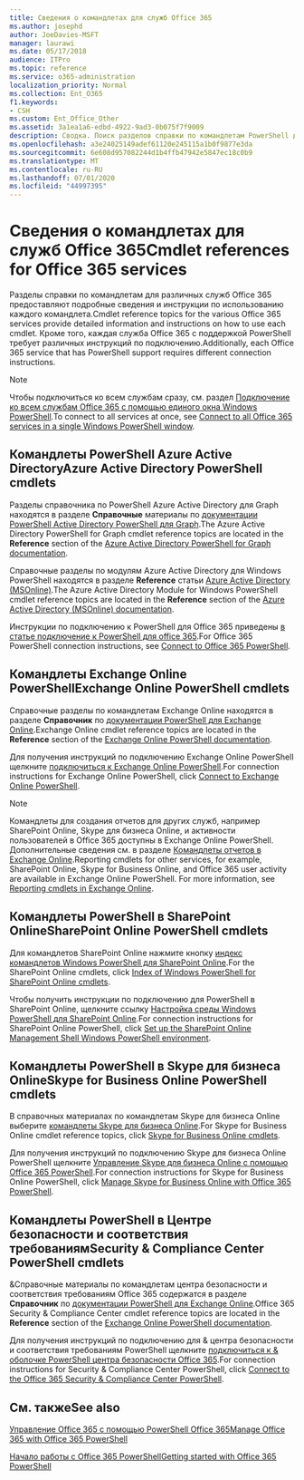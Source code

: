 ```yaml
---
title: Сведения о командлетах для служб Office 365
ms.author: josephd
author: JoeDavies-MSFT
manager: laurawi
ms.date: 05/17/2018
audience: ITPro
ms.topic: reference
ms.service: o365-administration
localization_priority: Normal
ms.collection: Ent_O365
f1.keywords:
- CSH
ms.custom: Ent_Office_Other
ms.assetid: 3a1ea1a6-edbd-4922-9ad3-0b075f7f9009
description: Сводка. Поиск разделов справки по командлетам PowerShell для Office 365 для Azure Active Directory, Exchange Online, SharePoint Online, Skype для бизнеса Online и соответствия требованиям безопасности &.
ms.openlocfilehash: a3e24025149adef61120e245115a1b0f9877e3da
ms.sourcegitcommit: 6e608d957082244d1b4ffb47942e5847ec18c0b9
ms.translationtype: MT
ms.contentlocale: ru-RU
ms.lasthandoff: 07/01/2020
ms.locfileid: "44997395"
---
```

# <a name="cmdlet-references-for-office-365-services"></a><span data-ttu-id="01374-103">Сведения о командлетах для служб Office 365</span><span class="sxs-lookup"><span data-stu-id="01374-103">Cmdlet references for Office 365 services</span></span>

<span data-ttu-id="01374-104">Разделы справки по командлетам для различных служб Office 365 предоставляют подробные сведения и инструкции по использованию каждого командлета.</span><span class="sxs-lookup"><span data-stu-id="01374-104">Cmdlet reference topics for the various Office 365 services provide detailed information and instructions on how to use each cmdlet.</span></span> <span data-ttu-id="01374-105">Кроме того, каждая служба Office 365 с поддержкой PowerShell требует различных инструкций по подключению.</span><span class="sxs-lookup"><span data-stu-id="01374-105">Additionally, each Office 365 service that has PowerShell support requires different connection instructions.</span></span>
  
> [!NOTE]
> <span data-ttu-id="01374-106">Чтобы подключиться ко всем службам сразу, см. раздел [Подключение ко всем службам Office 365 с помощью единого окна Windows PowerShell](connect-to-all-office-365-services-in-a-single-windows-powershell-window.md).</span><span class="sxs-lookup"><span data-stu-id="01374-106">To connect to all services at once, see [Connect to all Office 365 services in a single Windows PowerShell window](connect-to-all-office-365-services-in-a-single-windows-powershell-window.md).</span></span> 
  
## <a name="azure-active-directory-powershell-cmdlets"></a><span data-ttu-id="01374-107">Командлеты PowerShell Azure Active Directory</span><span class="sxs-lookup"><span data-stu-id="01374-107">Azure Active Directory PowerShell cmdlets</span></span>

<span data-ttu-id="01374-108">Разделы справочника по PowerShell Azure Active Directory для Graph находятся в разделе **Справочные** материалы по [документации PowerShell Active Directory PowerShell для Graph](https://docs.microsoft.com/powershell/azure/active-directory/install-adv2?view=azureadps-2.0).</span><span class="sxs-lookup"><span data-stu-id="01374-108">The Azure Active Directory PowerShell for Graph cmdlet reference topics are located in the **Reference** section of the [Azure Active Directory PowerShell for Graph documentation](https://docs.microsoft.com/powershell/azure/active-directory/install-adv2?view=azureadps-2.0).</span></span>

<span data-ttu-id="01374-109">Справочные разделы по модулям Azure Active Directory для Windows PowerShell находятся в разделе **Reference** статьи [Azure Active Directory (MSOnline)](https://docs.microsoft.com/powershell/azure/active-directory/overview?view=azureadps-1.0).</span><span class="sxs-lookup"><span data-stu-id="01374-109">The Azure Active Directory Module for Windows PowerShell cmdlet reference topics are located in the **Reference** section of the [Azure Active Directory (MSOnline) documentation](https://docs.microsoft.com/powershell/azure/active-directory/overview?view=azureadps-1.0).</span></span>

<span data-ttu-id="01374-110">Инструкции по подключению к PowerShell для Office 365 приведены [в статье подключение к PowerShell для office 365](connect-to-office-365-powershell.md).</span><span class="sxs-lookup"><span data-stu-id="01374-110">For Office 365 PowerShell connection instructions, see [Connect to Office 365 PowerShell](connect-to-office-365-powershell.md).</span></span>
  
## <a name="exchange-online-powershell-cmdlets"></a><span data-ttu-id="01374-111">Командлеты Exchange Online PowerShell</span><span class="sxs-lookup"><span data-stu-id="01374-111">Exchange Online PowerShell cmdlets</span></span>

<span data-ttu-id="01374-112">Справочные разделы по командлетам Exchange Online находятся в разделе **Справочник** по [документации PowerShell для Exchange Online](https://docs.microsoft.com/powershell/exchange/exchange-online/exchange-online-powershell?view=exchange-ps).</span><span class="sxs-lookup"><span data-stu-id="01374-112">Exchange Online cmdlet reference topics are located in the **Reference** section of the [Exchange Online PowerShell documentation](https://docs.microsoft.com/powershell/exchange/exchange-online/exchange-online-powershell?view=exchange-ps).</span></span>
  
<span data-ttu-id="01374-113">Для получения инструкций по подключению Exchange Online PowerShell щелкните [подключиться к Exchange Online PowerShell](https://go.microsoft.com/fwlink/p/?LinkId=396554).</span><span class="sxs-lookup"><span data-stu-id="01374-113">For connection instructions for Exchange Online PowerShell, click [Connect to Exchange Online PowerShell](https://go.microsoft.com/fwlink/p/?LinkId=396554).</span></span>
  
> [!NOTE]
> <span data-ttu-id="01374-p102">Командлеты для создания отчетов для других служб, например SharePoint Online, Skype для бизнеса Online, и активности пользователей в Office 365 доступны в Exchange Online PowerShell. Дополнительные сведения см. в разделе [Командлеты отчетов в Exchange Online](https://go.microsoft.com/fwlink/p/?LinkId=691595).</span><span class="sxs-lookup"><span data-stu-id="01374-p102">Reporting cmdlets for other services, for example, SharePoint Online, Skype for Business Online, and Office 365 user activity are available in Exchange Online PowerShell. For more information, see [Reporting cmdlets in Exchange Online](https://go.microsoft.com/fwlink/p/?LinkId=691595).</span></span> 
  
## <a name="sharepoint-online-powershell-cmdlets"></a><span data-ttu-id="01374-116">Командлеты PowerShell в SharePoint Online</span><span class="sxs-lookup"><span data-stu-id="01374-116">SharePoint Online PowerShell cmdlets</span></span>

<span data-ttu-id="01374-117">Для командлетов SharePoint Online нажмите кнопку [индекс командлетов Windows PowerShell для SharePoint Online](https://go.microsoft.com/fwlink/p/?LinkId=691476).</span><span class="sxs-lookup"><span data-stu-id="01374-117">For the SharePoint Online cmdlets, click [Index of Windows PowerShell for SharePoint Online cmdlets](https://go.microsoft.com/fwlink/p/?LinkId=691476).</span></span>
  
<span data-ttu-id="01374-118">Чтобы получить инструкции по подключению для PowerShell в SharePoint Online, щелкните ссылку [Настройка среды Windows PowerShell для SharePoint Online](https://go.microsoft.com/fwlink/p/?LinkId=691603).</span><span class="sxs-lookup"><span data-stu-id="01374-118">For connection instructions for SharePoint Online PowerShell, click [Set up the SharePoint Online Management Shell Windows PowerShell environment](https://go.microsoft.com/fwlink/p/?LinkId=691603).</span></span>
  
## <a name="skype-for-business-online-powershell-cmdlets"></a><span data-ttu-id="01374-119">Командлеты PowerShell в Skype для бизнеса Online</span><span class="sxs-lookup"><span data-stu-id="01374-119">Skype for Business Online PowerShell cmdlets</span></span>

<span data-ttu-id="01374-120">В справочных материалах по командлетам Skype для бизнеса Online выберите [командлеты Skype для бизнеса Online](https://technet.microsoft.com/library/mt228132.aspx).</span><span class="sxs-lookup"><span data-stu-id="01374-120">For Skype for Business Online cmdlet reference topics, click [Skype for Business Online cmdlets](https://technet.microsoft.com/library/mt228132.aspx).</span></span>
  
<span data-ttu-id="01374-121">Для получения инструкций по подключению Skype для бизнеса Online PowerShell щелкните [Управление Skype для бизнеса Online с помощью Office 365 PowerShell](manage-skype-for-business-online-with-office-365-powershell.md).</span><span class="sxs-lookup"><span data-stu-id="01374-121">For connection instructions for Skype for Business Online PowerShell, click [Manage Skype for Business Online with Office 365 PowerShell](manage-skype-for-business-online-with-office-365-powershell.md).</span></span>

## <a name="security-amp-compliance-center-powershell-cmdlets"></a><span data-ttu-id="01374-122">Командлеты PowerShell в Центре безопасности и соответствия требованиям</span><span class="sxs-lookup"><span data-stu-id="01374-122">Security &amp; Compliance Center PowerShell cmdlets</span></span>

<span data-ttu-id="01374-123">&amp;Справочные материалы по командлетам центра безопасности и соответствия требованиям Office 365 содержатся в разделе **Справочник** по [документации PowerShell для Exchange Online](https://docs.microsoft.com/powershell/exchange/exchange-online/exchange-online-powershell?view=exchange-ps).</span><span class="sxs-lookup"><span data-stu-id="01374-123">Office 365 Security &amp; Compliance Center cmdlet reference topics are located in the **Reference** section of the [Exchange Online PowerShell documentation](https://docs.microsoft.com/powershell/exchange/exchange-online/exchange-online-powershell?view=exchange-ps).</span></span>
  
<span data-ttu-id="01374-124">Для получения инструкций по подключению для &amp; центра безопасности и соответствия требованиям PowerShell щелкните [подключиться к &amp; оболочке PowerShell центра безопасности Office 365](https://docs.microsoft.com/powershell/exchange/office-365-scc/connect-to-scc-powershell/connect-to-scc-powershell?view=exchange-ps).</span><span class="sxs-lookup"><span data-stu-id="01374-124">For connection instructions for Security &amp; Compliance Center PowerShell, click [Connect to the Office 365 Security &amp; Compliance Center PowerShell](https://docs.microsoft.com/powershell/exchange/office-365-scc/connect-to-scc-powershell/connect-to-scc-powershell?view=exchange-ps).</span></span>


  
## <a name="see-also"></a><span data-ttu-id="01374-125">См. также</span><span class="sxs-lookup"><span data-stu-id="01374-125">See also</span></span>

[<span data-ttu-id="01374-126">Управление Office 365 с помощью PowerShell Office 365</span><span class="sxs-lookup"><span data-stu-id="01374-126">Manage Office 365 with Office 365 PowerShell</span></span>](manage-office-365-with-office-365-powershell.md)
  
[<span data-ttu-id="01374-127">Начало работы с Office 365 PowerShell</span><span class="sxs-lookup"><span data-stu-id="01374-127">Getting started with Office 365 PowerShell</span></span>](getting-started-with-office-365-powershell.md)

